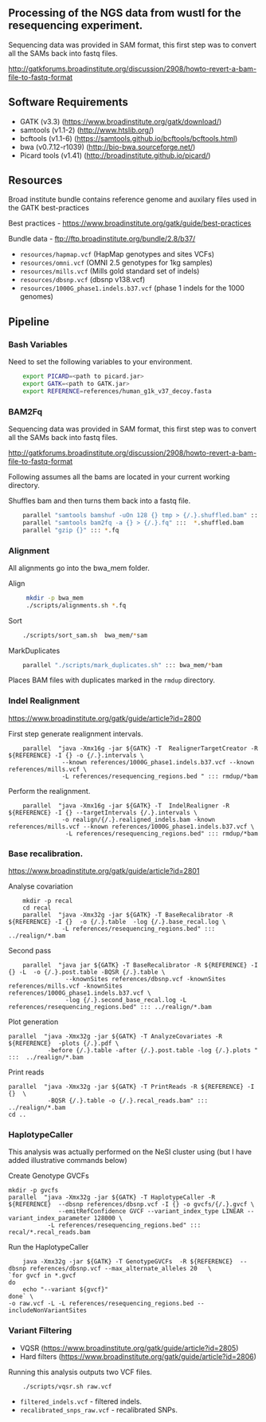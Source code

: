 ## Processing of the NGS data from wustl for the resequencing experiment.

Sequencing data was provided in SAM format, this first step was to convert all
the SAMs back into fastq files. 

http://gatkforums.broadinstitute.org/discussion/2908/howto-revert-a-bam-file-to-fastq-format

## Software Requirements

- GATK (v3.3) (https://www.broadinstitute.org/gatk/download/)
- samtools (v1.1-2) (http://www.htslib.org/)
- bcftools (v1.1-6) (https://samtools.github.io/bcftools/bcftools.html)
- bwa (v0.7.12-r1039) (http://bio-bwa.sourceforge.net/)
- Picard tools (v1.41) (http://broadinstitute.github.io/picard/) 

## Resources 

Broad institute bundle contains reference genome and auxilary files used in the GATK best-practices

Best practices - https://www.broadinstitute.org/gatk/guide/best-practices 

Bundle data - ftp://ftp.broadinstitute.org/bundle/2.8/b37/

- ```resources/hapmap.vcf``` (HapMap genotypes and sites VCFs)
- ```resources/omni.vcf``` (OMNI 2.5 genotypes for 1kg samples)
- ```resources/mills.vcf``` (Mills gold standard set of indels)
- ```resources/dbsnp.vcf``` (dbsnp v138.vcf)
- ```resources/1000G_phase1.indels.b37.vcf``` (phase 1 indels for the 1000 genomes)

## Pipeline

### Bash Variables

Need to set the following variables to your environment.

```bash
    export PICARD=<path to picard.jar>
    export GATK=<path to GATK.jar>
    export REFERENCE=references/human_g1k_v37_decoy.fasta
```

### BAM2Fq
Sequencing data was provided in SAM format, this first step was to convert all
the SAMs back into fastq files. 

http://gatkforums.broadinstitute.org/discussion/2908/howto-revert-a-bam-file-to-fastq-format

Following assumes all the bams are located in your current working directory.

Shuffles bam and then turns them back into a fastq file.

```bash
    parallel "samtools bamshuf -uOn 128 {} tmp > {/.}.shuffled.bam" ::: *.bam
    parallel "samtools bam2fq -a {} > {/.}.fq" :::  *.shuffled.bam
    parallel "gzip {}" ::: *.fq
```

### Alignment

All alignments go into the bwa\_mem folder.

Align
```bash
     mkdir -p bwa_mem
     ./scripts/alignments.sh *.fq
```
Sort
```bash
    ./scripts/sort_sam.sh  bwa_mem/*sam
```
MarkDuplicates
```bash
    parallel "./scripts/mark_duplicates.sh" ::: bwa_mem/*bam
```
Places BAM files with duplicates marked in the ```rmdup``` directory. 

### Indel Realignment  

https://www.broadinstitute.org/gatk/guide/article?id=2800

First step generate realignment intervals.
```
    parallel  "java -Xmx16g -jar ${GATK} -T  RealignerTargetCreator -R ${REFERENCE} -I {} -o {/.}.intervals \
               --known references/1000G_phase1.indels.b37.vcf --known references/mills.vcf \
               -L references/resequencing_regions.bed " ::: rmdup/*bam
```
Perform the realignment.
```
    parallel  "java -Xmx16g -jar ${GATK} -T  IndelRealigner -R ${REFERENCE} -I {} --targetIntervals {/.}.intervals \ 
               -o realign/{/.}.realigned_indels.bam -known references/mills.vcf --known references/1000G_phase1.indels.b37.vcf \ 
                -L references/resequencing_regions.bed" ::: rmdup/*bam 
```

### Base recalibration.

https://www.broadinstitute.org/gatk/guide/article?id=2801

Analyse covariation
```
    mkdir -p recal
    cd recal
    parallel  "java -Xmx32g -jar ${GATK} -T BaseRecalibrator -R ${REFERENCE} -I {}  -o {/.}.table  -log {/.}.base_recal.log \ 
               -L references/resequencing_regions.bed" ::: ../realign/*.bam
```

Second pass

```
    parallel  "java jar ${GATK} -T BaseRecalibrator -R ${REFERENCE} -I {} -L  -o {/.}.post.table -BQSR {/.}.table \ 
                --knownSites references/dbsnp.vcf -knownSites references/mills.vcf -knownSites references/1000G_phase1.indels.b37.vcf \
                -log {/.}.second_base_recal.log -L references/resequencing_regions.bed" ::: ../realign/*.bam 
```

Plot generation

```
parallel  "java -Xmx32g -jar ${GATK} -T AnalyzeCovariates -R ${REFERENCE}  -plots {/.}.pdf \ 
           -before {/.}.table -after {/.}.post.table -log {/.}.plots " :::  ../realign/*.bam
```

Print reads    

```
parallel  "java -Xmx32g -jar ${GATK} -T PrintReads -R ${REFERENCE} -I {}  \
           -BQSR {/.}.table -o {/.}.recal_reads.bam" ::: ../realign/*.bam
cd .. 
```

### HaplotypeCaller 

This analysis was actually performed on the NeSI cluster using (but I have added illustrative commands below)

Create Genotype GVCFs 

```
mkdir -p gvcfs
parallel  "java -Xmx32g -jar ${GATK} -T HaplotypeCaller -R ${REFERENCE}  --dbsnp references/dbsnp.vcf -I {} -o gvcfs/{/.}.gvcf \
              --emitRefConfidence GVCF --variant_index_type LINEAR --variant_index_parameter 128000 \ 
           -L references/resequencing_regions.bed" ::: recal/*.recal_reads.bam
```

Run the HaplotypeCaller

```
    java -Xmx32g -jar ${GATK} -T GenotypeGVCFs  -R ${REFERENCE}  --dbsnp references/dbsnp.vcf --max_alternate_alleles 20   \
`for gvcf in *.gvcf
do
    echo "--variant ${gvcf}"
done` \
-o raw.vcf -L -L references/resequencing_regions.bed --includeNonVariantSites
```

### Variant Filtering

- VQSR (https://www.broadinstitute.org/gatk/guide/article?id=2805)
- Hard filters (https://www.broadinstitute.org/gatk/guide/article?id=2806)

Running this analysis outputs two VCF files.

```
    ./scripts/vqsr.sh raw.vcf 
```

- ```filtered_indels.vcf``` - filtered indels.
- ```recalibrated_snps_raw.vcf``` - recalibrated SNPs.



